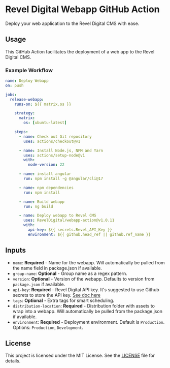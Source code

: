 # Revel Digital Webapp GitHub Action

Deploy your web application to the Revel Digital CMS with ease.

## Usage

This GitHub Action facilitates the deployment of a web app to the Revel Digital CMS.

### Example Workflow

```yaml
name: Deploy Webapp
on: push

jobs:
  release-webapp:
    runs-on: ${{ matrix.os }}

    strategy:
      matrix:
        os: [ubuntu-latest]

    steps:
      - name: Check out Git repository
        uses: actions/checkout@v1

      - name: Install Node.js, NPM and Yarn
        uses: actions/setup-node@v1
        with:
          node-version: 22

      - name: install angular
        run: npm install -g @angular/cli@17

      - name: npm dependencies
        run: npm install

      - name: Build webapp
        run: ng build

      - name: Deploy webapp to Revel CMS
        uses: RevelDigital/webapp-action@v1.0.11
        with:
          api-key: ${{ secrets.Revel_API_Key }}
          environment: ${{ github.head_ref || github.ref_name }}
```

## Inputs

- `name`: **Required** - Name for the webapp. Will automatically be pulled from the name field in package.json if available.
- `group-name`: **Optional** - Group name as a regex pattern.
- `version`: **Optional** - Version of the webapp. Defaults to version from `package.json` if available.
- `api-key`: **Required** - Revel Digital API key. It's suggested to use Github secrets to store the API key. [See doc here](https://docs.github.com/en/actions/security-for-github-actions/security-guides/using-secrets-in-github-actions)
- `tags`: **Optional** - Extra tags for smart scheduling.
- `distribution-location`: **Required** - Distribution folder with assets to wrap into a webapp. Will automatically be pulled from the package.json if available.
- `environment`: **Required** - Deployment environment. Default is `Production`. Options: `Production`, `Development`.

## License

This project is licensed under the MIT License. See the [LICENSE](LICENSE) file for details.
